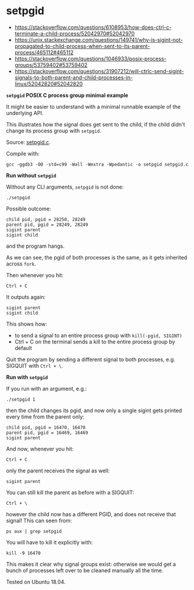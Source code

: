 # setpgid

- https://stackoverflow.com/questions/6108953/how-does-ctrl-c-terminate-a-child-process/52042970#52042970
- https://unix.stackexchange.com/questions/149741/why-is-sigint-not-propagated-to-child-process-when-sent-to-its-parent-process/465112#465112
- https://stackoverflow.com/questions/1046933/posix-process-groups/53759402#53759402
- https://stackoverflow.com/questions/31907212/will-ctrlc-send-sigint-signals-to-both-parent-and-child-processes-in-linux/52042820#52042820

**`setpgid` POSIX C process group minimal example**

It might be easier to understand with a minimal runnable example of the underlying API.

This illustrates how the signal does get sent to the child, if the child didn't change its process group with `setpgid`.

Source: [setpgid.c](setpgid.c).

Compile with:

    gcc -ggdb3 -O0 -std=c99 -Wall -Wextra -Wpedantic -o setpgid setpgid.c

**Run without `setpgid`**

Without any CLI arguments, `setpgid` is not done:

    ./setpgid

Possible outcome:

    child pid, pgid = 28250, 28249
    parent pid, pgid = 28249, 28249
    sigint parent
    sigint child

and the program hangs.

As we can see, the pgid of both processes is the same, as it gets inherited across `fork`.

Then whenever you hit:

    Ctrl + C

It outputs again:

    sigint parent
    sigint child

This shows how:

- to send a signal to an entire process group with `kill(-pgid, SIGINT)`
- Ctrl + C on the terminal sends a kill to the entire process group by default

Quit the program by sending a different signal to both processes, e.g. SIGQUIT with `Ctrl + \`.

**Run with `setpgid`**

If you run with an argument, e.g.:

    ./setpgid 1

then the child changes its pgid, and now only a single sigint gets printed every time from the parent only:

    child pid, pgid = 16470, 16470
    parent pid, pgid = 16469, 16469
    sigint parent

And now, whenever you hit:

    Ctrl + C

only the parent receives the signal as well:

    sigint parent

You can still kill the parent as before with a SIGQUIT:

    Ctrl + \

however the child now has a different PGID, and does not receive that signal! This can seen from:

    ps aux | grep setpgid

You will have to kill it explicitly with:

    kill -9 16470

This makes it clear why signal groups exist: otherwise we would get a bunch of processes left over to be cleaned manually all the time.

Tested on Ubuntu 18.04.
